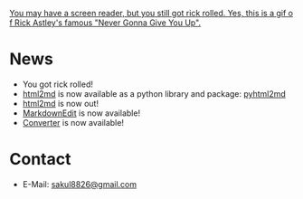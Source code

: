 [You may have a screen reader, but you still got rick rolled. Yes, this is a gif of Rick Astley's famous &quot;Never Gonna Give You Up&quot;.](https://github.com/poteto/poteto/blob/master/nice.gif?raw=true)

# News

- You got rick rolled!
- [html2md](https://github.com/tim-gromeyer/html2md) is now available as a python library and package: [pyhtml2md](https://pypi.org/project/pyhtml2md/)
- [html2md](https://github.com/tim-gromeyer/html2md) is now out!
- [MarkdownEdit](https://github.com/tim-gromeyer/MarkdownEdit) is now available!
- [Converter](https://github.com/tim-gromeyer/Converter) is now available!

# Contact
- E-Mail: <sakul8826@gmail.com>
